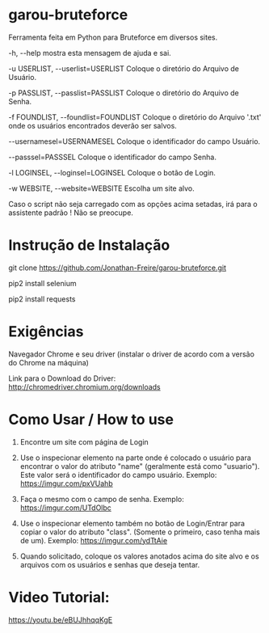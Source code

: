 # garou-bruteforce
Ferramenta feita em Python para Bruteforce em diversos sites.

-h, --help mostra esta mensagem de ajuda e sai.

-u USERLIST, --userlist=USERLIST Coloque o diretório do Arquivo de Usuário.

-p PASSLIST, --passlist=PASSLIST Coloque o diretório do Arquivo de Senha.

-f FOUNDLIST, --foundlist=FOUNDLIST Coloque o diretório do Arquivo '.txt' onde os usuários encontrados deverão ser salvos.

--usernamesel=USERNAMESEL Coloque o identificador do campo Usuário.

--passsel=PASSSEL Coloque o identificador do campo Senha.

-l LOGINSEL, --loginsel=LOGINSEL Coloque o botão de Login.

-w WEBSITE, --website=WEBSITE Escolha um site alvo.

Caso o script não seja carregado com as opções acima setadas, irá para o assistente padrão ! Não se preocupe.
  
# Instrução de Instalação
git clone https://github.com/Jonathan-Freire/garou-bruteforce.git

pip2 install selenium

pip2 install requests
  
# Exigências
Navegador Chrome e seu driver (instalar o driver de acordo com a versão do Chrome na máquina)

Link para o Download do Driver: http://chromedriver.chromium.org/downloads

# Como Usar / How to use
1) Encontre um site com página de Login
2) Use o inspecionar elemento na parte onde é colocado o usuário para encontrar o valor do atributo "name" (geralmente está como "usuario"). Este valor será o identificador do campo usuário.
Exemplo: https://imgur.com/pxVUahb

3) Faça o mesmo com o campo de senha.
 Exemplo: https://imgur.com/UTdOlbc
 
4) Use o inspecionar elemento também no botão de Login/Entrar para copiar o valor do atributo "class". (Somente o primeiro, caso tenha mais de um).
Exemplo: https://imgur.com/ydTtAie

5) Quando solicitado, coloque os valores anotados acima do site alvo e os arquivos com os usuários e senhas que deseja tentar.

# Video Tutorial:
https://youtu.be/eBUJhhqqKgE
